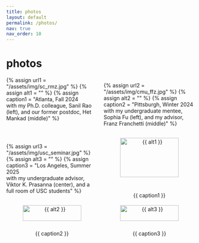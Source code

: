 ```yaml
---
title: photos
layout: default
permalink: /photos/
nav: true
nav_order: 10
---
```


# photos

<!-- Welcome to my photo gallery! Here you’ll find a collection of images. -->

<div class="gallery">
  {% assign url1 = "/assets/img/sc_rmz.jpg" %}
  {% assign alt1 = "" %}
  {% assign caption1 = "Atlanta, Fall 2024<br>with my Ph.D. colleague, Sanil Rao (left), and our former postdoc, Het Mankad (middle)" %}
  
  {% assign url2 = "/assets/img/cmu_ffz.jpg" %}
  {% assign alt2 = "" %}
  {% assign caption2 = "Pittsburgh, Winter 2024<br>with my undergraduate mentee, Sophia Fu (left), and my advisor, Franz Franchetti (middle)" %}

  {% assign url3 = "/assets/img/usc_seminar.jpg" %}
  {% assign alt3 = "" %}
  {% assign caption3 = "Los Angeles, Summer 2025<br>with my undergraduate advisor, Viktor K. Prasanna (center), and a full room of USC students" %}

  <div class="gallery-item">
    <img src="{{ url1 }}" alt="{{ alt1 }}" loading="lazy">
    <p>{{ caption1 }}</p>
  </div>
  
  <div class="gallery-item">
    <img src="{{ url2 }}" alt="{{ alt2 }}" loading="lazy">
    <p>{{ caption2 }}</p>
  </div>

  <div class="gallery-item">
    <img src="{{ url3 }}" alt="{{ alt3 }}" loading="lazy">
    <p>{{ caption3 }}</p>
  </div>

</div>

<style>
  .gallery {
    display: grid;
    grid-template-columns: repeat(2, 1fr);  /* This ensures two photos per row */
    gap: 16px;
    margin-top: 16px;
  }

  .gallery-item {
    text-align: center;
  }

  .gallery-item img {
    max-width: 100%;
    width: 80%; /* Make the images smaller */
    height: auto;
    border-radius: 8px;
  }
</style>





